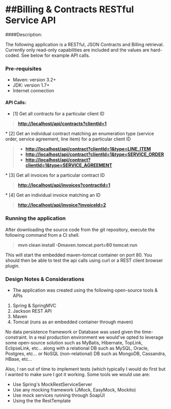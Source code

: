 ##Billing & Contracts RESTful Service API
=========================

####Description:

The following application is a RESTful, JSON Contracts and Billing retrieval.  Currently only read-only capabilities are included and the values are hard-coded.  See below for example API calls.

### Pre-requisites
* Maven: version 3.2+
* JDK: version 1.7+
* Internet connection 

#### API Calls:

* [1] Get all contracts for a particular client ID
<blockquote><strong><a href="http://localhost/api/contracts?clientId=1">http://localhost/api/contracts?clientId=1</a></strong></blockquote>
* [2] Get an individual contract matching an enumeration type (service order, service agreement, line item) for a particular client ID<strong><blockquote>
<ul>
    <li><a href="http://localhost/api/contract?clientId=1&type=LINE_ITEM">http://localhost/api/contract?clientId=1&type=LINE_ITEM</a></li>
    <li><a href="http://localhost/api/contract?clientId=1&type=SERVICE_ORDER">http://localhost/api/contract?clientId=1&type=SERVICE_ORDER</a></li>
    <li><a href="http://localhost/api/contract?clientId=1&type=SERVICE_AGREEMENT">http://localhost/api/contract?clientId=1&type=SERVICE_AGREEMENT</a></li>
</ul>
</blockquote></strong>
* [3] Get all invoices for a particular contract ID
<strong><blockquote><a href="http://localhost/api/invoices?contractId=1">http://localhost/api/invoices?contractId=1</a></blockquote></strong>
* [4] Get an individual invoice matching an ID
<strong><blockquote><a href="http://localhost/api/invoice?invoiceId=2">http://localhost/api/invoice?invoiceId=2</a></blockquote></strong>

### Running the application
After downloading the source code from the git repository, execute the following command from a CI shell.

<strong><blockquote>mvn clean install -Dmaven.tomcat.port=80 tomcat:run</blockquote></strong>

This will start the embedded maven-tomcat container on port 80.  You should then be able to test the api calls using curl or a REST client browser plugin.

### Design Notes & Considerations
* The application was created using the following open-source tools & APIs
1) Spring & SpringMVC
2) Jackson REST API
3) Maven
4) Tomcat (runs as an embedded container through maven)

No data persistence framework or Database was used given the time-constraint.  In a real production environment we would've opted to leverage some open-source solution such as MyBatis, Hibernate, TopLink, EclipseLink, etc... along with a relational DB such as MySQL, Oracle, Postgres, etc... or NoSQL (non-relational) DB such as MongoDB, Cassandra, HBase, etc...

Also, I ran out of time to implement tests (which typically I would do first but I wanted to make sure I got it working.  Some tools we would use are:

* Use Spring's MockRestServiceServer
* Use any mocking framework (JMock, EasyMock, Mockito)
* Use mock services running through SoapUI
* Using the the RestTemplate

